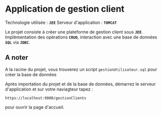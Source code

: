 # Application de gestion client
Technologie utilisée : <b>```JEE```</b>
Serveur d'application : <b>```TOMCAT```</b>

Le projet consiste à créer une plateforme de gestion client sous <b>```JEE```</b>.
Implémentation des opérations <b>```CRUD```</b>, interaction avec une base de données <b>```SQL```</b> via <b>```JDBC```</b>. 



## A noter
A la racine du projet, vous trouverez un script ```gestionUtilisateur.sql``` pour créer la base de données

Après importation du projet et de la base de données, démarrez le serveur d'application et sur votre naviagteur tapez :

```
https://localhost:9000/gestionClients
```
pour ouvrir la page d'accueil.
